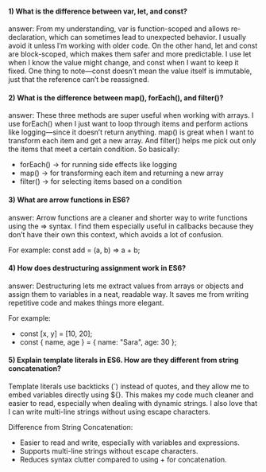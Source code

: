 


#### 1) What is the difference between var, let, and const?

answer: From my understanding, var is function-scoped and allows re-declaration, which can sometimes lead to unexpected behavior. I usually avoid it unless I’m working with older code. On the other hand, let and const are block-scoped, which makes them safer and more predictable. I use let when I know the value might change, and const when I want to keep it fixed. One thing to note—const doesn’t mean the value itself is immutable, just that the reference can’t be reassigned.



#### 2) What is the difference between map(), forEach(), and filter()?

answer: These three methods are super useful when working with arrays. I use forEach() when I just want to loop through items and perform actions like logging—since it doesn’t return anything. map() is great when I want to transform each item and get a new array. And filter() helps me pick out only the items that meet a certain condition.
 So basically:
 
- forEach() → for running side effects like logging
- map() → for transforming each item and returning a new array
- filter() → for selecting items based on a condition




#### 3) What are arrow functions in ES6?

answer: Arrow functions are a cleaner and shorter way to write functions using the => syntax. I find them especially useful in callbacks because they don’t have their own this context, which avoids a lot of confusion.

 For example:  const add = (a, b) => a + b;


#### 4) How does destructuring assignment work in ES6?
answer:
Destructuring lets me extract values from arrays or objects and assign them to variables in a neat, readable way. It saves me from writing repetitive code and makes things more elegant. 

For example:
- const [x, y] = [10, 20];
- const { name, age } = { name: "Sara", age: 30 };


#### 5) Explain template literals in ES6. How are they different from string concatenation?

Template literals use backticks (`) instead of quotes, and they allow me to embed variables directly using ${}. This makes my code much cleaner and easier to read, especially when dealing with dynamic strings. I also love that I can write multi-line strings without using escape characters.


Difference from String Concatenation:
- Easier to read and write, especially with variables and expressions.
- Supports multi-line strings without escape characters.
- Reduces syntax clutter compared to using + for concatenation.
















    







        
  





